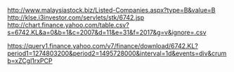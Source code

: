 http://www.malaysiastock.biz/Listed-Companies.aspx?type=B&value=B
http://klse.i3investor.com/servlets/stk/6742.jsp
http://chart.finance.yahoo.com/table.csv?s=6742.KL&a=0&b=1&c=2007&d=11&e=31&f=2017&g=v&ignore=.csv

https://query1.finance.yahoo.com/v7/finance/download/6742.KL?period1=1274803200&period2=1495728000&interval=1d&events=div&crumb=xZCgl1rxPCP
